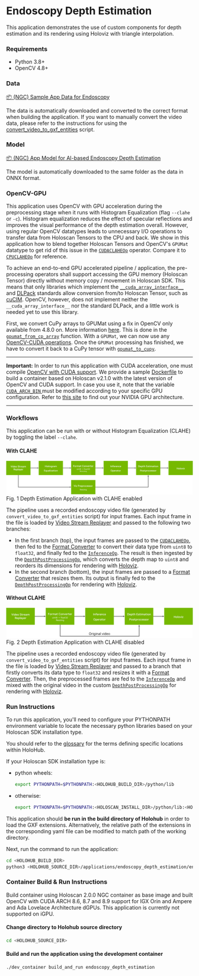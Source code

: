 # Endoscopy Depth Estimation

This application demonstrates the use of custom components for depth estimation and its rendering using Holoviz with triangle interpolation.

### Requirements

- Python 3.8+
- OpenCV 4.8+

### Data

[📦️ (NGC) Sample App Data for Endoscopy](https://catalog.ngc.nvidia.com/orgs/nvidia/teams/clara-holoscan/resources/holoscan_endoscopy_sample_data)

The data is automatically downloaded and converted to the correct format when building the application.
If you want to manually convert the video data, please refer to the instructions for using the [convert_video_to_gxf_entities](https://github.com/nvidia-holoscan/holoscan-sdk/tree/main/scripts#convert_video_to_gxf_entitiespy) script.

### Model

[📦️ (NGC) App Model for AI-based Endoscopy Depth Estimation](https://catalog.ngc.nvidia.com/orgs/nvidia/teams/clara-holoscan/resources/holoscan_endoscopy_depth_estimation_sample_data)

The model is automatically downloaded to the same folder as the data in ONNX format.

### OpenCV-GPU

This application uses OpenCV with GPU acceleration during the preprocessing stage when it runs with Histogram Equalization (flag `--clahe` or `-c`).
Histogram equalization reduces the effect of specular reflections and improves the visual performance of the depth estimation overall. However,
using regular OpenCV datatypes leads to unnecessary I/O operations to transfer data from Holoscan Tensors to the CPU and back.
We show in this application how to blend together Holoscan Tensors and OpenCV's `GPUMat` datatype to get rid of this issue in the [`CUDACLAHEOp`](./endoscopy_depth_estimation.py#L163) operator. 
Compare it to [`CPUCLAHEOp`](./endoscopy_depth_estimation.py#L123) for reference.

To achieve an end-to-end GPU accelerated pipeline / application, the pre-processing operators shall support accessing the GPU memory (Holoscan Tensor) 
directly without memory copy / movement in Holoscan SDK. This means that only libraries which implement the [`__cuda_array_interface__`](https://numba.readthedocs.io/en/stable/cuda/cuda_array_interface.html) 
and [DLPack](https://dmlc.github.io/dlpack/latest/) standards allow conversion from/to Holoscan Tensor, such as [cuCIM](https://github.com/rapidsai/cucim).
OpenCV, however, does not implement neither the `__cuda_array_interface__` nor the standard DLPack, and a little work is needed yet to use this library.

First, we convert CuPy arrays to GPUMat using a fix in OpenCV only available from 4.8.0 on. More information [here](https://github.com/opencv/opencv/pull/23371).
This is done in the [`gpumat_from_cp_array`](./endoscopy_depth_estimation.py#L32) function. With a `GPUMat`, we can now use any [OpenCV-CUDA operations](https://docs.opencv.org/2.4/modules/gpu/doc/gpu.html).
Once the `GPUMat` processing has finished, we have to convert it back to a CuPy tensor with [`gpumat_to_cupy`](./endoscopy_depth_estimation.py#L53). 

<hr/>

**Important:** In order to run this application with CUDA acceleration, one must compile [OpenCV with CUDA support](https://docs.opencv.org/4.8.0/d2/dbc/cuda_intro.html).
We provide a sample [Dockerfile](./Dockerfile) to build a container based on Holoscan v2.1.0 with the latest version of OpenCV and CUDA support.
In case you use it, note that the variable [`CUDA_ARCH_BIN` ](./Dockerfile#L25) must be modified according to your specific GPU
configuration. Refer to [this site](https://developer.nvidia.com/cuda-gpus) to find out your NVIDIA GPU architecture.

<hr/>

### Workflows

This application can be run with or without Histogram Equalization (CLAHE) by toggling the label `--clahe`.

#### With CLAHE
![](docs/workflow_depth_estimation_clahe.png)<br>
Fig. 1 Depth Estimation Application with CLAHE enabled

The pipeline uses a recorded endoscopy video file (generated by `convert_video_to_gxf_entities` script) for input frames. Each input frame in the file is loaded by [Video Stream Replayer](https://docs.nvidia.com/holoscan/sdk-user-guide/holoscan_operators_extensions.html#operators) and passed to the following two branches:
- In the first branch (top), the input frames are passed to the [`CUDACLAHEOp`](./endoscopy_depth_estimation.py#L163), 
then fed to the [Format Converter](https://docs.nvidia.com/holoscan/sdk-user-guide/holoscan_operators_extensions.html#operators)
to convert their data type from `uint8` to `float32`, and finally fed to the [`InferenceOp`](https://docs.nvidia.com/holoscan/sdk-user-guide/holoscan_operators_extensions.html#operators).
The result is then ingested by the [`DepthPostProcessingOp`](./endoscopy_depth_estimation.py#L87), which converts the depth map
to `uint8` and reorders its dimensions for rendering with [Holoviz](https://docs.nvidia.com/holoscan/sdk-user-guide/holoscan_operators_extensions.html#operators).
- In the second branch (bottom), the input frames are passed to a [Format Converter](https://docs.nvidia.com/holoscan/sdk-user-guide/holoscan_operators_extensions.html#operators)
that resizes them. Its output is finally fed to the [`DepthPostProcessingOp`](./endoscopy_depth_estimation.py#L87) for 
rendering with [Holoviz](https://docs.nvidia.com/holoscan/sdk-user-guide/holoscan_operators_extensions.html#operators).


#### Without CLAHE
![](docs/workflow_depth_estimation_noclahe.png)<br>
Fig. 2 Depth Estimation Application with CLAHE disabled

The pipeline uses a recorded endoscopy video file (generated by `convert_video_to_gxf_entities` script) for input frames. Each input frame in the file is loaded by [Video Stream Replayer](https://docs.nvidia.com/holoscan/sdk-user-guide/holoscan_operators_extensions.html#operators)
and passed to a branch that firstly converts its data type to `float32` and resizes it with a [Format Converter](https://docs.nvidia.com/holoscan/sdk-user-guide/holoscan_operators_extensions.html#operators).
Then, the preprocessed frames are fed to the [`InferenceOp`](https://docs.nvidia.com/holoscan/sdk-user-guide/holoscan_operators_extensions.html#operators)
and mixed with the original video in the custom [`DepthPostProcessingOp`](./endoscopy_depth_estimation.py#L87) for
rendering with [Holoviz](https://docs.nvidia.com/holoscan/sdk-user-guide/holoscan_operators_extensions.html#operators).

### Run Instructions

To run this application, you'll need to configure your PYTHONPATH environment variable to locate the
necessary python libraries based on your Holoscan SDK installation type.

You should refer to the [glossary](../../README.md#Glossary) for the terms defining specific locations within HoloHub.

If your Holoscan SDK installation type is:

* python wheels:

  ```bash
  export PYTHONPATH=$PYTHONPATH:<HOLOHUB_BUILD_DIR>/python/lib
  ```

* otherwise:
 
  ```bash
  export PYTHONPATH=$PYTHONPATH:<HOLOSCAN_INSTALL_DIR>/python/lib:<HOLOHUB_BUILD_DIR>/python/lib
  ```

This application should **be run in the build directory of Holohub** in order to load the GXF extensions.
Alternatively, the relative path of the extensions in the corresponding yaml file can be modified to match path of
the working directory.

Next, run the command to run the application:

```bash
cd <HOLOHUB_BUILD_DIR>
python3 <HOLOHUB_SOURCE_DIR>/applications/endoscopy_depth_estimation/endoscopy_depth_estimation.py --data=<DATA_DIR> --model=<MODEL_DIR> --clahe
```
### Container Build & Run Instructions

Build container using Holoscan 2.0.0 NGC container as base image and built OpenCV with CUDA ARCH 8.6, 8.7 and 8.9 support for IGX Orin and Ampere and Ada Lovelace Architecture dGPUs. This application is currently not supported on iGPU.

#### Change directory to Holohub source directory

```bash
cd <HOLOHUB_SOURCE_DIR>
```
#### Build and run the application using the development container

```bash
./dev_container build_and_run endoscopy_depth_estimation
```
